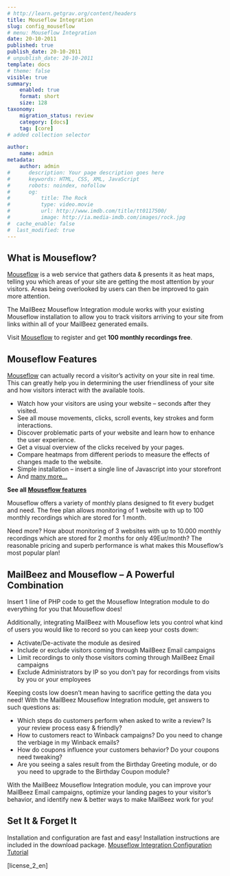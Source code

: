 ```yaml
---
# http://learn.getgrav.org/content/headers
title: Mouseflow Integration
slug: config_mouseflow
# menu: Mouseflow Integration
date: 20-10-2011
published: true
publish_date: 20-10-2011
# unpublish_date: 20-10-2011
template: docs
# theme: false
visible: true
summary:
    enabled: true
    format: short
    size: 128
taxonomy:
    migration_status: review
    category: [docs]
    tag: [core]
# added collection selector

author:
    name: admin
metadata:
    author: admin
#      description: Your page description goes here
#      keywords: HTML, CSS, XML, JavaScript
#      robots: noindex, nofollow
#      og:
#          title: The Rock
#          type: video.movie
#          url: http://www.imdb.com/title/tt0117500/
#          image: http://ia.media-imdb.com/images/rock.jpg
#  cache_enable: false
#  last_modified: true
---
```


## What is Mouseflow?

[Mouseflow](http://localhost/wordpress_mailbeez_EOL/wp-content/plugins/adrotate/adrotate-out.php?track=OSwwLDAsaHR0cDovL3d3dy5zaGFyZWFzYWxlLmNvbS9yLmNmbT9iPTIyOTA5NiZhbXA7dT00NTAwNjEmYW1wO209MjcxODImYW1wO3VybGxpbms9JmFtcDthZmZ0cmFjaz0) is a web service that gathers data & presents it as heat maps, telling you which areas of your site are getting the most attention by your visitors. Areas being overlooked by users can then be improved to gain more attention.

  
 The MailBeez Mouseflow Integration module works with your existing Mouseflow installation to allow you to track visitors arriving to your site from links within all of your MailBeez generated emails.

Visit [Mouseflow](http://localhost/wordpress_mailbeez_EOL/wp-content/plugins/adrotate/adrotate-out.php?track=OSwwLDAsaHR0cDovL3d3dy5zaGFyZWFzYWxlLmNvbS9yLmNmbT9iPTIyOTA5NiZhbXA7dT00NTAwNjEmYW1wO209MjcxODImYW1wO3VybGxpbms9JmFtcDthZmZ0cmFjaz0) to register and get **100 monthly recordings free**.

## Mouseflow Features

[Mouseflow](http://localhost/wordpress_mailbeez_EOL/wp-content/plugins/adrotate/adrotate-out.php?track=OSwwLDAsaHR0cDovL3d3dy5zaGFyZWFzYWxlLmNvbS9yLmNmbT9iPTIyOTA5NiZhbXA7dT00NTAwNjEmYW1wO209MjcxODImYW1wO3VybGxpbms9JmFtcDthZmZ0cmFjaz0) can actually record a visitor’s activity on your site in real time. This can greatly help you in determining the user friendliness of your site and how visitors interact with the available tools.

- Watch how your visitors are using your website – seconds after they visited.
- See all mouse movements, clicks, scroll events, key strokes and form interactions.
- Discover problematic parts of your website and learn how to enhance the user experience.
- Get a visual overview of the clicks received by your pages.
- Compare heatmaps from different periods to measure the effects of changes made to the website.
- Simple installation – insert a single line of Javascript into your storefront
- And [many more…](http://localhost/wordpress_mailbeez_EOL/wp-content/plugins/adrotate/adrotate-out.php?track=MTAsMCwwLGh0dHA6Ly93d3cuc2hhcmVhc2FsZS5jb20vci5jZm0/dT00NTAwNjEmYW1wO2I9MjI5MDk2JmFtcDttPTI3MTgyJmFtcDthZmZ0cmFjaz0mYW1wO3VybGxpbms9bW91c2VmbG93JTJFY29tJTJGZmVhdHVyZXM)

**See all [Mouseflow features](http://localhost/wordpress_mailbeez_EOL/wp-content/plugins/adrotate/adrotate-out.php?track=MTAsMCwwLGh0dHA6Ly93d3cuc2hhcmVhc2FsZS5jb20vci5jZm0/dT00NTAwNjEmYW1wO2I9MjI5MDk2JmFtcDttPTI3MTgyJmFtcDthZmZ0cmFjaz0mYW1wO3VybGxpbms9bW91c2VmbG93JTJFY29tJTJGZmVhdHVyZXM)**

Mouseflow offers a variety of monthly plans designed to fit every budget and need. The free plan allows monitoring of 1 website with up to 100 monthly recordings which are stored for 1 month.

Need more? How about monitoring of 3 websites with up to 10.000 monthly recordings which are stored for 2 months for only 49Eur/month? The reasonable pricing and superb performance is what makes this Mouseflow’s most popular plan!

## MailBeez and Mouseflow – A Powerful Combination

Insert 1 line of PHP code to get the Mouseflow Integration module to do everything for you that Mouseflow does!

Additionally, integrating MailBeez with Mouseflow lets you control what kind of users you would like to record so you can keep your costs down:

- Activate/De-activate the module as desired
- Include or exclude visitors coming through MailBeez Email campaigns
- Limit recordings to only those visitors coming through MailBeez Email campaigns
- Exclude Administrators by IP so you don’t pay for recordings from visits by you or your employees

Keeping costs low doesn’t mean having to sacrifice getting the data you need! With the MailBeez Mouseflow Integration module, get answers to such questions as:

- Which steps do customers perform when asked to write a review? Is your review process easy & friendly?
- How to customers react to Winback campaigns? Do you need to change the verbiage in my Winback emails?
- How do coupons influence your customers behavior? Do your coupons need tweaking?
- Are you seeing a sales result from the Birthday Greeting module, or do you need to upgrade to the Birthday Coupon module?

With the MailBeez Mouseflow Integration module, you can improve your MailBeez Email campaigns, optimize your landing pages to your visitor’s behavior, and identify new & better ways to make MailBeez work for you!

## Set It & Forget It

Installation and configuration are fast and easy! Installation instructions are included in the download package. [Mouseflow Integration Configuration Tutorial](http://www.mailbeez.com/documentation/tutorials/configbeez-tutorials/mouseflow-integration-configuration-tutorial/)

[license\_2\_en]
